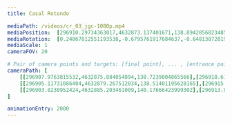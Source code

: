```yaml
---
title: Casal Rotondo

mediaPath: /videos/cr_03_jgc-1080p.mp4
mediaPosition:  [296910.29734363017,4632873.137401671,138.89428568234854]
mediaRotation:  [0.24867812551193538,-0.6795761917684637,-0.6481387201983533,0.23717417408517116]
mediaScale: 1
cameraFOV: 20

# Pair of camera points and targets: [final point], ... , [entrance point]
cameraPath: [
    [[296907.9763815532,4632875.884054894,138.7239004865566],[296918.6141244059,4632863.295227625,139.5048326339363]],
    [[296905.11731086404,4632879.267512034,138.51401195628165],[296915.7550537202,4632866.678684769,139.2949441039151]],
    [[296903.8238952424,4632885.203461009,140.17666423999302],[296913.81970036187,4632872.189995036,138.44935899701377]]
]

animationEntry: 2000
---
```

